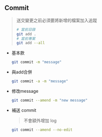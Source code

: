 ## Commit

> 送交變更之前必須要將新增的檔案加入追蹤
>
> ```bash
> # 當前目錄
> git add .
> # 當前專案
> git add --all
> ```

- 基本款

	```bash
	git commit -m "message"
	```

- 與add合併

	```bash
	git commit -a -m "message"
	```

- 修改message

	```bash
	git commit --amend -m "new message"
	```

- 補送 commit

	> 不會額外增加 log

	```bash
	git commit --amend --no-edit
	```